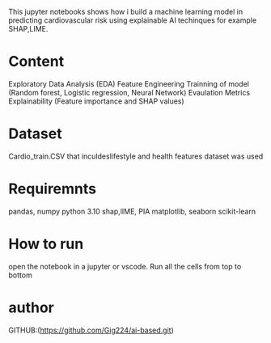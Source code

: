 This jupyter notebooks shows how i build a machine learning model in predicting cardiovascular risk using explainable AI techinques for example SHAP,LIME.
# Content 
Exploratory Data Analysis (EDA)
Feature Engineering 
Trainning  of model (Random forest, Logistic regression, Neural Network)
Evaulation Metrics 
Explainability (Feature importance and SHAP values)


# Dataset 
Cardio_train.CSV that inculdeslifestyle and health features dataset was used


# Requiremnts 
pandas, numpy
python 3.10
shap,lIME, PIA
matplotlib, seaborn
scikit-learn

# How to run 
open the notebook in a jupyter or vscode.
Run all the cells from top to bottom

# author 
GITHUB:(https://github.com/Gig224/ai-based.git)
